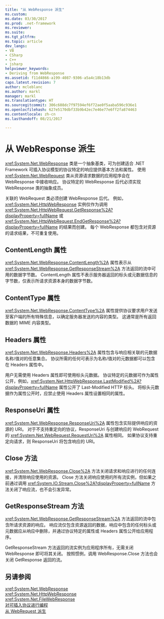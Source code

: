 ```yaml
---
title: "从 WebResponse 派生"
ms.custom: 
ms.date: 03/30/2017
ms.prod: .net-framework
ms.reviewer: 
ms.suite: 
ms.tgt_pltfrm: 
ms.topic: article
dev_langs:
- VB
- CSharp
- C++
- jsharp
helpviewer_keywords:
- Deriving from WebResponse
ms.assetid: f11d4866-a199-4087-9306-a5a4c18b13db
caps.latest.revision: 7
author: mcleblanc
ms.author: markl
manager: markl
ms.translationtype: HT
ms.sourcegitcommit: 306c608dc7f97594ef6f72ae0f5aaba596c936e1
ms.openlocfilehash: 627e5170dbf33b9b42ec7e46e77e6ff2fa874463
ms.contentlocale: zh-cn
ms.lasthandoff: 08/21/2017

---
```

# <a name="deriving-from-webresponse"></a>从 WebResponse 派生
<xref:System.Net.WebResponse> 类是一个抽象基类，可为创建适合 .NET Framework 可插入协议模型的协议特定的响应提供基本方法和属性。 使用 <xref:System.Net.WebRequest> 类从资源请求数据的应用程序会在 WebResponse 中接收响应。 协议特定的 WebResponse 后代必须实现 WebResponse 类的抽象成员。  
  
 关联的 WebRequest 类必须创建 WebResponse 后代。 例如，<xref:System.Net.HttpWebResponse> 实例仅作为调用 <xref:System.Net.HttpWebRequest.GetResponse%2A?displayProperty=fullName> 或 <xref:System.Net.HttpWebRequest.EndGetResponse%2A?displayProperty=fullName> 的结果而创建。 每个 WebResponse 都包含对资源的请求结果，不可重复使用。  
  
## <a name="contentlength-property"></a>ContentLength 属性  
 <xref:System.Net.WebResponse.ContentLength%2A> 属性表示从 <xref:System.Net.WebResponse.GetResponseStream%2A> 方法返回的流中可用的数据字节数。 ContentLength 属性不表示服务器返回的标头或元数据信息的字节数，仅表示所请求资源本身的数据字节数。  
  
## <a name="contenttype-property"></a>ContentType 属性  
 <xref:System.Net.WebResponse.ContentType%2A> 属性提供协议要求用户发送至客户端的所有特殊信息，以确定服务器发送的内容的类型。 这通常是所有返回数据的 MIME 内容类型。  
  
## <a name="headers-property"></a>Headers 属性  
 <xref:System.Net.WebResponse.Headers%2A> 属性包含与响应相关联的元数据名称/值对的任意集合。 协议所需的任何可表示为名称/值对的元数据都可以包含在 Headers 属性中。  
  
 用户无需使用 Headers 属性即可使用标头元数据。 协议特定的元数据可作为属性公开，例如，<xref:System.Net.HttpWebResponse.LastModified%2A?displayProperty=fullName> 属性公开了 Last-Modified HTTP 标头。 将标头元数据作为属性公开时，应禁止使用 Headers 属性设置相同的属性。  
  
## <a name="responseuri-property"></a>ResponseUri 属性  
 <xref:System.Net.WebResponse.ResponseUri%2A> 属性包含实际提供响应的资源的 URI。 对于不支持重定向的协议，ResponseUri 与创建响应的 WebRequest 的 <xref:System.Net.WebRequest.RequestUri%2A> 属性相同。 如果协议支持重定向请求，则 ResponseUri 将包含响应的 URI。  
  
## <a name="close-method"></a>Close 方法  
 <xref:System.Net.WebResponse.Close%2A> 方法关闭请求和响应进行的任何连接，并清除响应使用的资源。 Close 方法关闭响应使用的所有流实例，但如果之前通过调用 <xref:System.IO.Stream.Close%2A?displayProperty=fullName> 方法关闭了响应流，也不会引发异常。  
  
## <a name="getresponsestream-method"></a>GetResponseStream 方法  
 <xref:System.Net.WebResponse.GetResponseStream%2A> 方法返回的流中包含所请求资源的响应。 响应流仅包含资源返回的数据，响应中包含的任何标头或元数据应从响应中删除，并通过协议特定的属性或 Headers 属性公开给应用程序。  
  
 GetResponseStream 方法返回的流实例为应用程序所有，无需关闭 WebResponse 即可将其关闭。 按照惯例，调用 WebResponse.Close 方法也会关闭 GetResponse 返回的流。  
  
## <a name="see-also"></a>另请参阅  
 <xref:System.Net.WebResponse>   
 <xref:System.Net.HttpWebResponse>   
 <xref:System.Net.FileWebResponse>   
 [对可插入协议进行编程](../../../docs/framework/network-programming/programming-pluggable-protocols.md)   
 [从 WebRequest 派生](../../../docs/framework/network-programming/deriving-from-webrequest.md)

